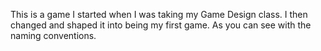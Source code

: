 This is a game I started when I was taking my Game Design class. I then changed and shaped it into being my first game. As you can see with the naming conventions.
